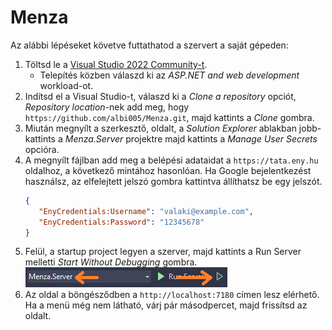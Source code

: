 # Menza

Az alábbi lépéseket követve futtathatod a szervert a saját gépeden:

1. Töltsd le a [Visual Studio 2022 Community-t](https://visualstudio.microsoft.com/downloads/).
   - Telepítés közben válaszd ki az *ASP.NET and web development* workload-ot.
2. Indítsd el a Visual Studio-t, válaszd ki a *Clone a repository* opciót, *Repository location*-nek add meg, hogy `https://github.com/albi005/Menza.git`, majd kattints a *Clone* gombra.
3. Miután megnyílt a szerkesztő, oldalt, a *Solution Explorer* ablakban jobb-kattints a *Menza.Server* projektre majd kattints a *Manage User Secrets* opcióra.
4. A megnyílt fájlban add meg a belépési adataidat a `https://tata.eny.hu` oldalhoz, a következő mintához hasonlóan. Ha Google bejelentkezést használsz, az elfelejtett jelszó gombra kattintva állíthatsz be egy jelszót.
   ```json
   {
      "EnyCredentials:Username": "valaki@example.com",
      "EnyCredentials:Password": "12345678"
   }
   ```
5. Felül, a startup project legyen a szerver, majd kattints a Run Server melletti *Start Without Debugging* gombra. ![](visual-studio.webp)
6. Az oldal a böngésződben a `http://localhost:7180` címen lesz elérhető. Ha a menü még nem látható, várj pár másodpercet, majd frissítsd az oldalt.

